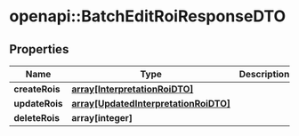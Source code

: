 # openapi::BatchEditRoiResponseDTO

## Properties
Name | Type | Description | Notes
------------ | ------------- | ------------- | -------------
**createRois** | [**array[InterpretationRoiDTO]**](InterpretationRoiDTO.md) |  | 
**updateRois** | [**array[UpdatedInterpretationRoiDTO]**](UpdatedInterpretationRoiDTO.md) |  | 
**deleteRois** | **array[integer]** |  | 


